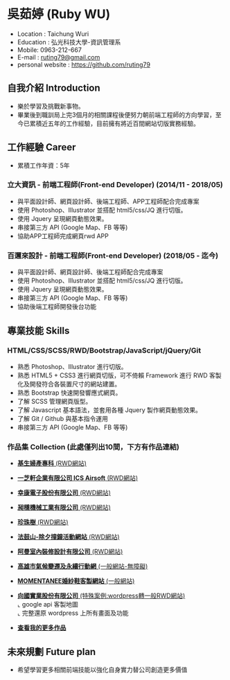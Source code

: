 # 吳茹婷 (Ruby WU)

* Location : Taichung Wuri
* Education : 弘光科技大學-資訊管理系
* Mobile: 0963-212-667
* E-mail : ruting79@gmail.com
* personal website : https://github.com/ruting79

## 自我介紹 Introduction

* 樂於學習及挑戰新事物。
* 畢業後到職訓局上完3個月的相關課程後便努力朝前端工程師的方向學習，至今已累積近五年的工作經驗，目前擁有將近百間網站切版實務經驗。

## 工作經驗 Career

* 累積工作年資：5年

### 立大資訊 - 前端工程師(Front-end Developer) (2014/11 - 2018/05)

* 與平面設計師、網頁設計師、後端工程師、APP工程師配合完成專案
* 使用 Photoshop、Illustrator 並搭配 html5/css/JQ 進行切版。
* 使用 Jquery 呈現網頁動態效果。
* 串接第三方 API (Google Map、FB 等等)
* 協助APP工程師完成網頁rwd APP

### 百邇來設計 - 前端工程師(Front-end Developer) (2018/05 - 迄今)

* 與平面設計師、網頁設計師、後端工程師配合完成專案
* 使用 Photoshop、Illustrator 並搭配 html5/css/JQ 進行切版。
* 使用 Jquery 呈現網頁動態效果。
* 串接第三方 API (Google Map、FB 等等)
* 協助後端工程師開發後台功能

## 專業技能 Skills

### HTML/CSS/SCSS/RWD/Bootstrap/JavaScript/jQuery/Git

* 熟悉 Photoshop、Illustrator 進行切版。
* 熟悉 HTML5 + CSS3 進行網頁切版，可不倚賴 Framework 進行 RWD 客製化及開發符合各裝置尺寸的網站建置。
* 熟悉 Bootstrap 快速開發響應式網頁。
* 了解 SCSS 管理網頁版型。
* 了解 Javascript 基本語法，並套用各種 Jquery 製作網頁動態效果。
* 了解 Git / Github 與基本指令運用
* 串接第三方 API (Google Map、FB 等等)

### 作品集 Collection (此處僅列出10間，下方有作品連結)

- <a href="http://banqiao.geneivf.com/index_tw.php" target="_blank"><B>基生婦產專科</B> (RWD網站)</a> <BR>
  
- <a href="http://www.icsbb.com/index_en.php" target="_blank"><B>一芝軒企業有限公司 ICS Airsoft</B> (RWD網站)</a> <BR>
  
- <a href="https://www.cincon.com.tw/" target="_blank"><B>幸康電子股份有限公司</B> (RWD網站)</a> <BR>
  
- <a href="https://www.changwoen.com.tw/" target="_blank"><B>昶穩機械工業有限公司</B> (RWD網站)</a> <BR>
  
- <a href="http://www.pearltree.com.tw" target="_blank"><B>珍珠樹</B> (RWD網站)</a> <BR>
  
- <a href="https://newyearbell.ddm.org.tw/" target="_blank"><B>法鼓山-除夕撞鐘活動網站</B> (RWD網站)</a> <BR>
  
- <a href="http://www.aman.com.tw/" target="_blank"><B>阿曼室內裝修設計有限公司</B> (RWD網站)</a> <BR>
  
- <a href="http://khsclimatechange.com" target="_blank"><B>高雄市氣候變遷及永續行動網</B> (一般網站-無障礙)</a> <BR>
  
- <a href="http://test1.global-trade.com.tw/tw_index.asp" target="_blank"><B>MOMENTANEE婚紗鞋客製網站</B> (一般網站)</a>
  
- <a href="http://www.shingkaoair.com.tw/" target="_blank"><B>向國實業股份有限公司</B> (特殊案例:wordpress轉一般RWD網站)</a> <BR>
  ⌞ google api 客製地圖<BR>
  ⌞ 完整還原 wordpress 上所有畫面及功能
  
- <a href="https://goo.gl/o5JZ8u" target="_blank"><B>查看我的更多作品</B></a> <BR>

## 未來規劃 Future plan
 * 希望學習更多相關前端技能以強化自身實力替公司創造更多價值
